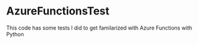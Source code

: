 # AzureFunctionsTest

This code has some tests I did to get familarized with Azure Functions with Python
